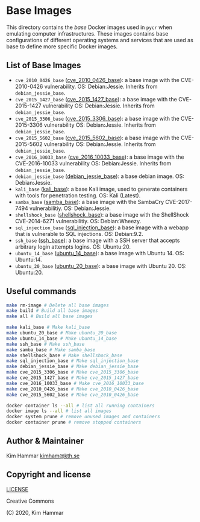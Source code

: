 # Base Images

This directory contains the *base* Docker images used in `pycr` when emulating computer infrastructures. 
These images contains base configurations of different operating systems and services that are used as base to define 
more specific Docker images.

## List of Base Images

- `cve_2010_0426_base` ([cve_2010_0426_base](./cve_2010_0426_base)): a base image with the CVE-2010-0426 vulnerability. OS: Debian:Jessie. Inherits from `debian_jessie_base`.
- `cve_2015_1427_base` ([cve_2015_1427_base](./cve_2015_1427_base)): a base image with the CVE-2015-1427 vulnerability OS: Debian:Jessie. Inherits from `debian_jessie_base`.
- `cve_2015_3306_base` ([cve_2015_3306_base](./cve_2015_3306_base)): a base image with the CVE-2015-3306 vulnerability OS: Debian:Jessie. Inherits from `debian_jessie_base`.
- `cve_2015_5602_base` ([cve_2015_5602_base](./cve_2015_5602_base)): a base image with the CVE-2015-5602 vulnerability OS: Debian:Jessie. Inherits from `debian_jessie_base`.
- `cve_2016_10033_base` ([cve_2016_10033_base](./cve_2016_10033_base)): a base image with the CVE-2016-10033 vulnerability OS: Debian:Jessie. Inherits from `debian_jessie_base`.
- `debian_jessie_base` ([debian_jessie_base](./debian_jessie_base)): a base debian image. OS: Debian:Jessie.
- `kali_base` ([kali_base](./kali_base)): a base Kali image, used to generate containers with tools for penetration testing. OS: Kali (Latest).
- `samba_base` ([samba_base](./samba_base)): a base image with the SambaCry CVE-2017-7494 vulnerabilitiy. OS: Debian:Jessie.
- `shellshock_base` ([shellshock_base](./shellshock_base)): a base image with the ShellShock CVE-2014-6271 vulnerabilitiy. OS: Debian:Wheezy.
- `sql_injection_base` ([sql_injection_base](./sql_injection_base)): a base image with a webapp that is vulnerable to SQL injections. OS: Debian:9.2.
- `ssh_base` ([ssh_base](./ssh_base)): a base image with a SSH server that accepts arbitrary login attempts logins. OS: Ubuntu:20.
- `ubuntu_14_base` ([ubuntu_14_base](./ubuntu_14_base)): a base image with Ubuntu 14. OS: Ubuntu:14.
- `ubuntu_20_base` ([ubuntu_20_base](./ubuntu_20_base)): a base image with Ubuntu 20. OS: Ubuntu:20.

## Useful commands

```bash
make rm-image # Delete all base images
make build # Build all base images
make all # Build all base images

make kali_base # Make kali_base
make ubuntu_20_base # Make ubuntu_20_base
make ubuntu_14_base # Make ubuntu_14_base
make ssh_base # Make ssh_base
make samba_base # Make samba_base
make shellshock_base # Make shellshock_base
make sql_injection_base # Make sql_injection_base
make debian_jessie_base # Make debian_jessie_base
make cve_2015_3306_base # Make cve_2015_3306_base
make cve_2015_1427_base # Make cve_2015_1427_base
make cve_2016_10033_base # Make cve_2016_10033_base
make cve_2010_0426_base # Make cve_2010_0426_base
make cve_2015_5602_base # Make cve_2010_0426_base

docker container ls --all # list all running containers
docker image ls --all # list all images
docker system prune # remove unused images and containers
docker container prune # remove stopped containers   
```

## Author & Maintainer

Kim Hammar <kimham@kth.se>

## Copyright and license

[LICENSE](LICENSE.md)

Creative Commons

(C) 2020, Kim Hammar